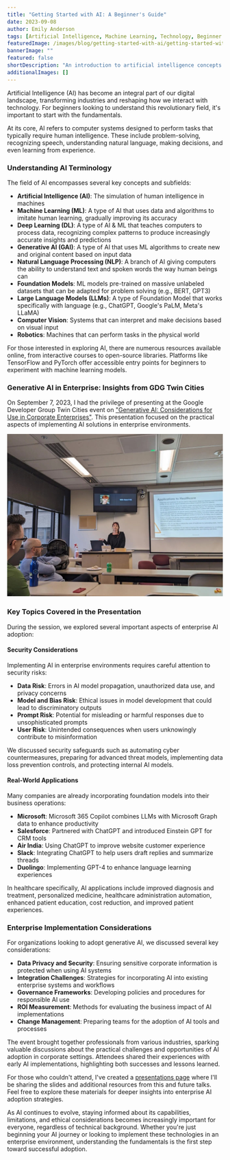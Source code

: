 ```yaml
---
title: "Getting Started with AI: A Beginner's Guide"
date: 2023-09-08
author: Emily Anderson
tags: [Artificial Intelligence, Machine Learning, Technology, Beginner Friendly, Enterprise AI, Generative AI Enterprise, GDG Twin Cities]
featuredImage: /images/blog/getting-started-with-ai/getting-started-with-ai-featured.jpg
bannerImage: ""
featured: false
shortDescription: "An introduction to artificial intelligence concepts for beginners, including insights from my GDG Twin Cities presentation on enterprise AI adoption"
additionalImages: []
---
```

Artificial Intelligence (AI) has become an integral part of our digital landscape, transforming industries and reshaping how we interact with technology. For beginners looking to understand this revolutionary field, it's important to start with the fundamentals.

At its core, AI refers to computer systems designed to perform tasks that typically require human intelligence. These include problem-solving, recognizing speech, understanding natural language, making decisions, and even learning from experience.

### Understanding AI Terminology

The field of AI encompasses several key concepts and subfields:

*   **Artificial Intelligence (AI)**: The simulation of human intelligence in machines
*   **Machine Learning (ML)**: A type of AI that uses data and algorithms to imitate human learning, gradually improving its accuracy
*   **Deep Learning (DL)**: A type of AI & ML that teaches computers to process data, recognizing complex patterns to produce increasingly accurate insights and predictions
*   **Generative AI (GAI)**: A type of AI that uses ML algorithms to create new and original content based on input data
*   **Natural Language Processing (NLP)**: A branch of AI giving computers the ability to understand text and spoken words the way human beings can
*   **Foundation Models**: ML models pre-trained on massive unlabeled datasets that can be adapted for problem solving (e.g., BERT, GPT3)
*   **Large Language Models (LLMs)**: A type of Foundation Model that works specifically with language (e.g., ChatGPT, Google's PaLM, Meta's LLaMA)
*   **Computer Vision**: Systems that can interpret and make decisions based on visual input
*   **Robotics**: Machines that can perform tasks in the physical world

For those interested in exploring AI, there are numerous resources available online, from interactive courses to open-source libraries. Platforms like TensorFlow and PyTorch offer accessible entry points for beginners to experiment with machine learning models.

### Generative AI in Enterprise: Insights from GDG Twin Cities

On September 7, 2023, I had the privilege of presenting at the Google Developer Group Twin Cities event on ["Generative AI: Considerations for Use in Corporate Enterprises"](https://gdg.community.dev/events/details/google-gdg-twin-cities-presents-generative-ai-considerations-for-use-in-corporate-enterprises/). This presentation focused on the practical aspects of implementing AI solutions in enterprise environments.

![GDG Twin Cities Presentation on Generative AI in Enterprise](images/blog/getting-started-with-ai/getting-started-with-ai-1.jpg)

### Key Topics Covered in the Presentation

During the session, we explored several important aspects of enterprise AI adoption:

#### Security Considerations

Implementing AI in enterprise environments requires careful attention to security risks:

*   **Data Risk**: Errors in AI model propagation, unauthorized data use, and privacy concerns
*   **Model and Bias Risk**: Ethical issues in model development that could lead to discriminatory outputs
*   **Prompt Risk**: Potential for misleading or harmful responses due to unsophisticated prompts
*   **User Risk**: Unintended consequences when users unknowingly contribute to misinformation

We discussed security safeguards such as automating cyber countermeasures, preparing for advanced threat models, implementing data loss prevention controls, and protecting internal AI models.

#### Real-World Applications

Many companies are already incorporating foundation models into their business operations:

*   **Microsoft**: Microsoft 365 Copilot combines LLMs with Microsoft Graph data to enhance productivity
*   **Salesforce**: Partnered with ChatGPT and introduced Einstein GPT for CRM tools
*   **Air India**: Using ChatGPT to improve website customer experience
*   **Slack**: Integrating ChatGPT to help users draft replies and summarize threads
*   **Duolingo**: Implementing GPT-4 to enhance language learning experiences

In healthcare specifically, AI applications include improved diagnosis and treatment, personalized medicine, healthcare administration automation, enhanced patient education, cost reduction, and improved patient experiences.

### Enterprise Implementation Considerations

For organizations looking to adopt generative AI, we discussed several key considerations:

*   **Data Privacy and Security**: Ensuring sensitive corporate information is protected when using AI systems
*   **Integration Challenges**: Strategies for incorporating AI into existing enterprise systems and workflows
*   **Governance Frameworks**: Developing policies and procedures for responsible AI use
*   **ROI Measurement**: Methods for evaluating the business impact of AI implementations
*   **Change Management**: Preparing teams for the adoption of AI tools and processes

The event brought together professionals from various industries, sparking valuable discussions about the practical challenges and opportunities of AI adoption in corporate settings. Attendees shared their experiences with early AI implementations, highlighting both successes and lessons learned.

For those who couldn't attend, I've created a [presentations page](/presentations.html) where I'll be sharing the slides and additional resources from this and future talks. Feel free to explore these materials for deeper insights into enterprise AI adoption strategies.

As AI continues to evolve, staying informed about its capabilities, limitations, and ethical considerations becomes increasingly important for everyone, regardless of technical background. Whether you're just beginning your AI journey or looking to implement these technologies in an enterprise environment, understanding the fundamentals is the first step toward successful adoption.